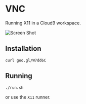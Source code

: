 VNC
===

Running X11 in a Cloud9 workspace.

![Screen Shot](screenshot.png)

Installation
------------

    curl goo.gl/W7dd6C

Running
-------

    ./run.sh
    
or use the `X11` runner.
